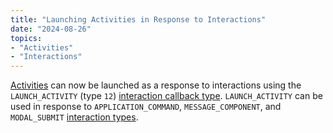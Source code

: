 ```yaml
---
title: "Launching Activities in Response to Interactions"
date: "2024-08-26"
topics:
- "Activities"
- "Interactions"
---
```


[Activities](/docs/activities/overview) can now be launched as a response to interactions using the `LAUNCH_ACTIVITY` (type `12`) [interaction callback type](/docs/interactions/receiving-and-responding#interaction-response-object-interaction-callback-type). `LAUNCH_ACTIVITY` can be used in response to `APPLICATION_COMMAND`, `MESSAGE_COMPONENT`, and `MODAL_SUBMIT` [interaction types](/docs/interactions/receiving-and-responding#interaction-object-interaction-type).
